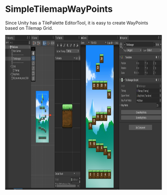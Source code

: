 # SimpleTilemapWayPoints
Since Unity has a TilePalette EditorTool, it is easy to create WayPoints based on Tilemap Grid.

<img src="https://github.com/SetThuHan-Dev/SimpleTilemapWayPoints/blob/main/TileSceneSS.png" alt="Image" width="700" height="500">
